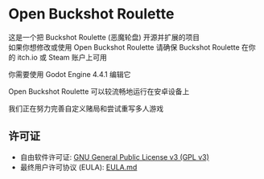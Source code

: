 # Open Buckshot Roulette
这是一个把 Buckshot Roulette (恶魔轮盘) 开源并扩展的项目  
如果你想修改或使用 Open Buckshot Roulette 请确保 Buckshot Roulette 在你的 itch.io 或 Steam 账户上可用

你需要使用 Godot Engine 4.4.1 编辑它  

Open Buckshot Roulette 可以较流畅地运行在安卓设备上  

我们正在努力完善自定义赌局和尝试重写多人游戏

## 许可证
- 自由软件许可证: [GNU General Public License v3 (GPL v3)](LICENSE)
- 最终用户许可协议 (EULA): [EULA.md](EULA.md)
